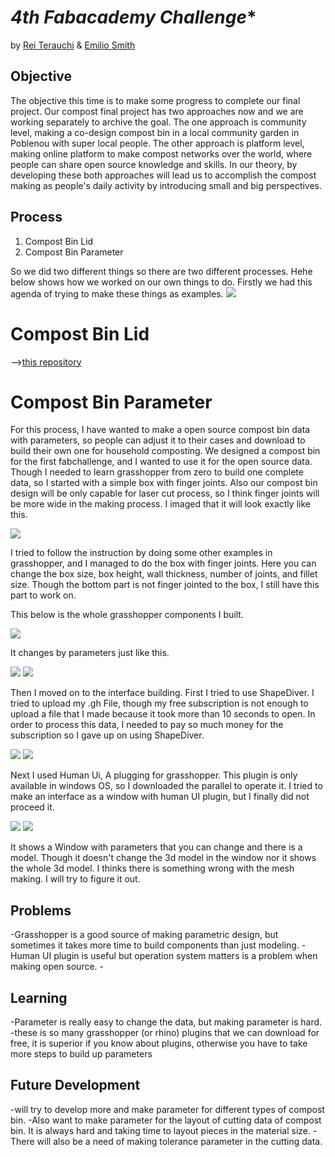 *4th Fabacademy Challenge**
===============


by [Rei Terauchi](https://terauchi-rei.github.io/mdefweb/) & [Emilio Smith](https://emiliosmith.github.io/mdef_emilio2/)

## Objective

The objective this time is to make some progress to complete our final project. Our compost final project has two approaches now and we are working separately to archive the goal. The one approach is community level, making a co-design compost bin in a local community garden in Poblenou with super local people. The other approach is platform level, making online platform to make compost networks over the world, where people can share open source knowledge and skills. In our theory, by developing these both approaches will lead us to accomplish the compost making as people's daily activity by introducing small and big perspectives.

## Process

1. Compost Bin Lid
2. Compost Bin Parameter

So we did two different things so there are two different processes. Hehe below shows how we worked on our own things to do.
Firstly we had this agenda of trying to make these things as examples.
![](../images/fabacademy/challenge4/sketche.jpeg)

# Compost Bin Lid

-->[this repository](https://github.com/emiliosmith/MicrochallengeIV)

# Compost Bin Parameter
For this process, I have wanted to make a open source compost bin data with parameters, so people can adjust it to their cases and download to build their own one for household composting. We designed a compost bin for the first fabchallenge, and I wanted to use it for the open source data.
Though I needed to learn grasshopper from zero to build one complete data, so I started with a simple box with finger joints. Also our compost bin design will be only capable for laser cut process, so I think finger joints will be more wide in the making process. 
I imaged that it will look exactly like this. 

![](../images/fabacademy/challenge4/ex.jpeg)

I tried to follow the instruction by doing some other examples in grasshopper, and I managed to do the box with finger joints. Here you can change the box size, box height, wall thickness, number of joints, and fillet size. Though the bottom part is not finger jointed to the box, I still have this part to work on. 

This below is the whole grasshopper components I built. 

![](../images/fabacademy/challenge4/gh.jpg)

It changes by parameters just like this. 

![](../images/fabacademy/challenge4/1.gif)
![](../images/fabacademy/challenge4/2.gif)

Then I moved on to the interface building. First I tried to use ShapeDiver. I tried to upload my .gh
 File, though my free subscription is not enough to upload a file that I made because it took more than 10 seconds to open. In order to process this data, I needed to pay so much money for the subscription so I gave up on using ShapeDiver.

![](../images/fabacademy/challenge4/sd.jpeg)
![](../images/fabacademy/challenge4/shapediver.jpeg)

Next I used Human Ui, A plugging for grasshopper. This plugin is only available in windows OS, so I downloaded the parallel to operate it.  I tried to make an interface as a window with human UI plugin, but I finally did not proceed it. 

![](../images/fabacademy/challenge4/human.jpeg)
![](../images/fabacademy/challenge4/human2.jpeg)

It shows a Window with parameters that you can change and there is a model. Though it doesn't change the 3d model in the window nor it shows the whole 3d model. I thinks there is something wrong with the mesh making. I will try to figure it out.


## Problems

<For Compost Bin Parameter>
-Grasshopper is a good source of making parametric design, but sometimes it takes more time to  build components than just modeling.
-Human UI plugin is useful but operation system matters is a problem when making open source.
-


## Learning

<For Compost Bin Parameter>
-Parameter is really easy to change the data, but making parameter is hard.
-these is so many grasshopper (or rhino) plugins that we can download for free, it is superior if you know about plugins, otherwise you have to take more steps to build up parameters


## Future Development

<For Compost Bin Parameter>
-will try to develop more and make parameter for different types of compost bin.
-Also want to make parameter for the layout of cutting data of compost bin. It is always hard and taking time to layout pieces in the material size.
-There will also be a need of making tolerance parameter in the cutting data.




